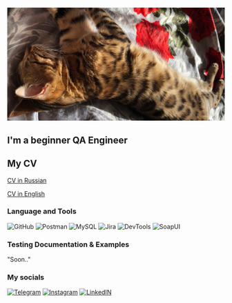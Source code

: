 ![Header](https://github.com/Wildy350/wildy350/blob/main/pics/x8SxNR01OSg.jpg)

## I'm a beginner QA Engineer

## My CV
[CV in Russian](https://drive.google.com/file/d/15WebHGt5n54lB0AFZeGQ-xnO7Gk6xqjr/view?usp=sharing)

[CV in English](https://drive.google.com/file/d/1zhI8QSwnmsvkJZlVEY6i5nyA2GUv1c7K/view?usp=sharing)

### Language and Tools
![GitHub](https://img.shields.io/badge/-GitHub-090909?style=for-the-badge&logo=github&logoColor=87CEFA)
![Postman](https://img.shields.io/badge/-Postman-090909?style=for-the-badge&logo=postman&logoColor=d28704)
![MySQL](https://img.shields.io/badge/-MySQL-090909?style=for-the-badge&logo=mysql&logoColor=125a2a)
![Jira](https://img.shields.io/badge/-Jira-090909?style=for-the-badge&logo=jira&logoColor=1d4fd7)
![DevTools](https://img.shields.io/badge/-DevTools-090909?style=for-the-badge&logo=google&logoColor=b70e2a)
![SoapUI](https://img.shields.io/badge/-SoapUI-090909?style=for-the-badge&logo=soapui&logoColor=ffeb0e)

### Testing Documentation & Examples
"Soon.."

### My socials
[![Telegram](https://img.shields.io/badge/-Telegram-090909?style=for-the-badge&logo=telegram)](https://t.me/Wildy350)
[![Instagram](https://img.shields.io/badge/-Instagram-090909?style=for-the-badge&logo=instagram&logoColor=8d068d)](https://www.instagram.com/wildy350/)
[![LinkedIN](https://img.shields.io/badge/-LinkedIN-090909?style=for-the-badge&logo=linkedin&logoColor=0077ff)](https://www.linkedin.com/in/nikita-pantyushev-81b313228/)